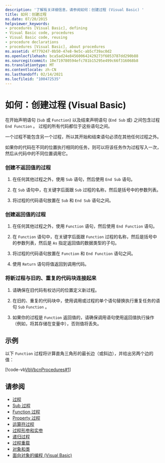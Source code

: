 ```yaml
---
description: '了解有关详细信息，请参阅如何：创建过程 (Visual Basic) '
title: 如何：创建过程
ms.date: 07/20/2015
helpviewer_keywords:
- procedures [Visual Basic], defining
- Visual Basic code, procedures
- Visual Basic code, reusing
- procedure declarations
- procedures [Visual Basic], about procedures
ms.assetid: 4f779247-0b50-47e8-9e5c-ab5cf39ac0d2
ms.openlocfilehash: bca5ad24e845600642429273f6053787dd290b88
ms.sourcegitcommit: 10e719780594efc781b15295e499c66f316068b8
ms.translationtype: MT
ms.contentlocale: zh-CN
ms.lasthandoff: 02/14/2021
ms.locfileid: "100472535"
---
```

# <a name="how-to-create-a-procedure-visual-basic"></a>如何：创建过程 (Visual Basic)

在开始声明语句 (`Sub` 或 `Function`) 以及结束声明语句 (`End Sub` 或) 之间包含过程 `End Function` 。 过程的所有代码都位于这些语句之间。

 一个过程不能包含另一个过程，所以其开始和结束语句必须在其他任何过程之外。

 如果你的代码在不同的位置执行相同的任务，则可以将该任务作为过程写入一次，然后从代码中的不同位置调用它。

### <a name="to-create-a-procedure-that-does-not-return-a-value"></a>创建不返回值的过程

1. 在任何其他过程之外，使用 `Sub` 语句，然后使用 `End Sub` 语句。

2. 在 `Sub` 语句中，在关键字后面跟 `Sub` 过程的名称，然后是括号中的参数列表。

3. 将过程的代码语句放置在 `Sub` 和 `End Sub` 语句之间。

### <a name="to-create-a-procedure-that-returns-a-value"></a>创建返回值的过程

1. 在任何其他过程之外，使用 `Function` 语句，然后使用 `End Function` 语句。

2. 在 `Function` 语句中，在关键字后面跟 `Function` 过程的名称，然后是括号中的参数列表，然后是 `As` 指定返回值的数据类型的子句。

3. 将过程的代码语句放置在 `Function` 和 `End Function` 语句之间。

4. 使用 `Return` 语句将值返回到调用代码。

### <a name="to-connect-your-new-procedure-with-the-old-repetitive-blocks-of-code"></a>将新过程与旧的、重复的代码块连接起来

1. 请确保在旧代码有权访问的位置定义新过程。

2. 在旧的、重复的代码块中，使用调用或过程的单个语句替换执行重复任务的语句 `Sub` `Function` 。

3. 如果你的过程是 `Function` 返回值的，请确保调用语句使用返回值执行操作（例如，将其存储在变量中），否则值将丢失。

## <a name="example"></a>示例

 以下 `Function` 过程将计算直角三角形的最长边（或斜边），并给出另两个边的值：

 [!code-vb[VbVbcnProcedures#1](~/samples/snippets/visualbasic/VS_Snippets_VBCSharp/VbVbcnProcedures/VB/Class1.vb#1)]

## <a name="see-also"></a>请参阅

- [过程](index.md)
- [Sub 过程](sub-procedures.md)
- [Function 过程](function-procedures.md)
- [Property 过程](property-procedures.md)
- [运算符过程](operator-procedures.md)
- [过程形参和实参](procedure-parameters-and-arguments.md)
- [递归过程](recursive-procedures.md)
- [过程重载](procedure-overloading.md)
- [对象和类](../objects-and-classes/index.md)
- [面向对象的编程 (Visual Basic)](../../concepts/object-oriented-programming.md)
